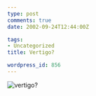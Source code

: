 ```yaml
---
type: post
comments: true
date: 2002-09-24T12:44:00Z

tags:
- Uncategorized
title: Vertigo?

wordpress_id: 856
---
```


![vertigo?](http://www.ballofstringtheory.com/images/block.jpg)
